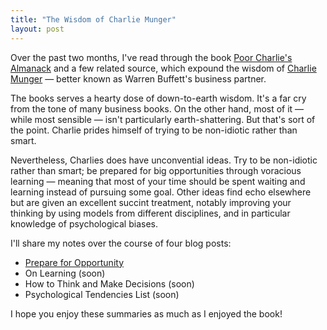 ```yaml
---
title: "The Wisdom of Charlie Munger"
layout: post
---
```


Over the past two months, I've read through the
book [Poor Charlie's Almanack][poorcharlie] and a few related source, which
expound the wisdom of [Charlie Munger] — better known as Warren Buffett's
business partner.


[poorcharlie]: https://www.goodreads.com/book/show/944652.Poor_Charlie_s_Almanack
[Charlie Munger]: https://en.wikipedia.org/wiki/Charlie_Munger


The books serves a hearty dose of down-to-earth wisdom. It's a far cry from the
tone of many business books. On the other hand, most of it — while most sensible
— isn't particularly earth-shattering. But that's sort of the point. Charlie
prides himself of trying to be non-idiotic rather than smart.

Nevertheless, Charlies does have unconvential ideas. Try to be non-idiotic
rather than smart; be prepared for big opportunities through voracious learning
— meaning that most of your time should be spent waiting and learning instead of
pursuing some goal. Other ideas find echo elsewhere but are given an excellent
succint treatment, notably improving your thinking by using models from
different disciplines, and in particular knowledge of psychological biases.

I'll share my notes over the course of four blog posts:

- [Prepare for Opportunity](/munger-opportunity)
- On Learning (soon)
- How to Think and Make Decisions (soon)
- Psychological Tendencies List (soon)

I hope you enjoy these summaries as much as I enjoyed the book!

